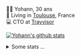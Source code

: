 <p>
  👨🏻 <bold>Yohann</bold>, 30 ans<br/>
  💼 Living in <a href="https://www.google.com/maps?q=toulouse">Toulouse</a>, France<br/>
  💻 CTO at <a href="https://trayvisor.com/">Trayvisor</a><br/>
</p>

<a href="https://github.com/anuraghazra/github-readme-stats"><img align="center" src="https://github-readme-stats-dviw-8taegaswk-yohann84ls-projects.vercel.app//api?username=yohann84L&show_icons=true&include_all_commits=true" alt="Yohann's github stats" /> </a>


<details>
  <summary>Some stats ...</summary><br/>
  

<!--START_SECTION:waka-->
![Code Time](http://img.shields.io/badge/Code%20Time-1%2C286%20hrs%2052%20mins-blue)

![Profile Views](http://img.shields.io/badge/Profile%20Views-1-blue)

**🐱 My GitHub Data** 

> 📦 441.0 kB Used in GitHub's Storage 
 > 
> 🚫 Not Opted to Hire
 > 
> 📜 26 Public Repositories 
 > 
> 🔑 21 Private Repositories 
 > 
**I'm an Early 🐤** 

```text
🌞 Morning                27554 commits       ███████░░░░░░░░░░░░░░░░░░   29.57 % 
🌆 Daytime                53998 commits       ██████████████░░░░░░░░░░░   57.95 % 
🌃 Evening                11483 commits       ███░░░░░░░░░░░░░░░░░░░░░░   12.32 % 
🌙 Night                  145 commits         ░░░░░░░░░░░░░░░░░░░░░░░░░   00.16 % 
```
📅 **I'm Most Productive on Wednesday** 

```text
Monday                   17959 commits       █████░░░░░░░░░░░░░░░░░░░░   19.27 % 
Tuesday                  17506 commits       █████░░░░░░░░░░░░░░░░░░░░   18.79 % 
Wednesday                19058 commits       █████░░░░░░░░░░░░░░░░░░░░   20.45 % 
Thursday                 18917 commits       █████░░░░░░░░░░░░░░░░░░░░   20.30 % 
Friday                   18007 commits       █████░░░░░░░░░░░░░░░░░░░░   19.32 % 
Saturday                 674 commits         ░░░░░░░░░░░░░░░░░░░░░░░░░   00.72 % 
Sunday                   1059 commits        ░░░░░░░░░░░░░░░░░░░░░░░░░   01.14 % 
```


📊 **This Week I Spent My Time On** 

```text
🕑︎ Time Zone: Europe/Paris

💬 Programming Languages: 
Image (svg)              12 hrs 17 mins      █████████████░░░░░░░░░░░░   53.35 % 
HTTP Request             8 hrs 43 mins       █████████░░░░░░░░░░░░░░░░   37.88 % 
Other                    2 hrs 1 min         ██░░░░░░░░░░░░░░░░░░░░░░░   08.76 % 

🔥 Editors: 
Zed                      18 hrs 44 mins      ████████████████████░░░░░   81.39 % 
Figma                    2 hrs 48 mins       ███░░░░░░░░░░░░░░░░░░░░░░   12.21 % 
Zoom                     45 mins             █░░░░░░░░░░░░░░░░░░░░░░░░   03.33 % 
Postman                  42 mins             █░░░░░░░░░░░░░░░░░░░░░░░░   03.08 % 

💻 Operating System: 
Mac                      23 hrs 1 min        █████████████████████████   100.00 % 
```

**I Mostly Code in Python** 

```text
Python                   25 repos            █████████████░░░░░░░░░░░░   53.19 % 
Jupyter Notebook         4 repos             ██░░░░░░░░░░░░░░░░░░░░░░░   08.51 % 
JavaScript               3 repos             ██░░░░░░░░░░░░░░░░░░░░░░░   06.38 % 
HTML                     2 repos             █░░░░░░░░░░░░░░░░░░░░░░░░   04.26 % 
Shell                    1 repo              █░░░░░░░░░░░░░░░░░░░░░░░░   02.13 % 
```




 Last Updated on 23/06/2025 00:49:04 UTC
<!--END_SECTION:waka-->
